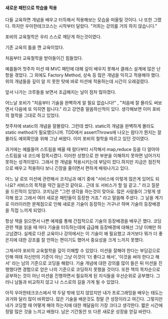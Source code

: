 #### 새로운 패턴으로 학습을 적용



 다들 교육하면 개념을 배우고 터득해서 적용해보는 모습을 떠올릴 것이다. 나 또한 그랬다. 하지만 우아한테크코스는 시작부터 달랐다. "저희는 강의를 거의 하지 않습니다."

 포비의 교육철학은 우리 스스로 깨닫게 하는것이였다.  

기존 교육의 틀을 깬 교육이었다.





 처음부터 교육철학을 받아들이긴 힘들었다.

 예를들어 첫주차 미션 때 MVC 패턴에 대해 깊이 배우지 못해서 클래스 설계에 많은 난항을 겪었다. 그 외에도  Factory Method, 상속 등 많은 개념을 익히고 적용해야 했다. 위의 개념들을 깊이 알 지 못한 탓에 바로 미션에 적용하는데 시간이 오래걸렸다. 

앞서 나가는 크루들을 보면서 조급해지는 날이 점차 많아졌다.





  어느날 포비가 "처음부터 기술을 완벽하게 알 필요 없습니다!" , "처음에 잘 몰라도 써보면서 다음에 또 익히면 됩니다." 라고 강연중 말씀하신적이 있다.  생각해보면 이미 포비의 철학을 그대로 하고 있었다. 

첫주차에 static의 개념을 잘몰랐다. 그런데 썼다. static의 개념을 완벽하게 몰라도 static method가 필요했으니까. TDD에서 assertThrows에 나오는 람다가 뭔지는 잘 몰라도 예외확인을 위해 그냥 써왔다. 이미 포비의 철학을 따르고 있던 것이였다.

 과거에는 예를들어 스트림을 배울 때 람다부터 시작해서 map,reduce 등을 다 알아야 스트림을 내 코드에 접목시켰다. 이러한 성향으로 한 부분을 이해하지 못하면 넘어가지 못하는 성격이었다. 그래서 한 개념을 적용시키는데 부담이 컸다.하지만 지금은 점진적으로 배우고 적용하다 보니 긴장을 줄이면서 편하게 배워나가고 있다.







  어느 날 로또 미션에 관련해서 코치님과 얘기 중에 "서비스에 이렇게 많은게 있어도 되나요? 서비스의 목적을 약간 잃은것 같아요.. 근데 또 서비스가 할 일 같고.." 라고 질문을 드린적이 있었다. 코치님은 "그런 생각을 하는것이 맞아요. 많은 사람들이 그렇게 생각해 왔고 그래서 여러 새로운 패턴들이 등장한 거죠." 라고 말씀해 주셨다. 그 날을 계기로 이러이러한 문제점으로 인해 새로운 기술이 등장하는 거구나! 하며 기술의 등장배경을 직접 느끼게 되었다.

 항상 책을 읽으면서 나쁜 예제를 통해 간접적으로 기술의 등장배경을 배우곤 했다.  코딩 관련 책을 읽을 때 마다 기술을 터득하는데에 급급해 등장배경에 대해선 그냥 이해만 하고넘겼다. 실제로 다른 교육이나 강의에서는 이 기술이 왜 필요했고 과거보다 뭐가 더 좋은지에 대한 강조를 잘 안하는 편이기도 했어서 중요성을 크게 느끼지 못했다. 

그제서야 포비의 교육철학을 깊이 이해할 수 있었다. 미션을 잘해야 한다는 부담감으로 인해 여태 자신만의 기준이 아닌 그냥 이것이 '더 좋다고 해서', '이것을 써야 한다고 해서' 라는 남의 기준으로 코딩을 해왔다.  기술 개념에 대한 강의를 많이 들은 뒤 미션을 진행했다면 경험으로 얻은 나의 기준으로 코딩하지 못했을 것이다.  또한 책의 목차순으로 공부하는 것이 아닌 미션을 진행하면서 필요하게 된 지식들을 우선순위로 공부했다. 그러니 남들과 비교하지 않고 나 스스로의 길을 가게 될 수 있었다.





 아직 우아한테크코스에서 약 두달 밖에 있지 않았지만 내가 프로그래밍을 배우는 태도는 과거와 달리 많이 바뀌었다. 많은 기술을 배운것도 정말 큰 성장이라고 여긴다. 그렇지만 내가 코딩할 때 어떻게 해야 하는지에 대한 깨달음이 가장 크다고 생각한다. 짧은 시간에 정말 많은 것을 느끼고 배웠다. 남은 기간동안 또 다른 새로운 성장을 얻길 바란다.

